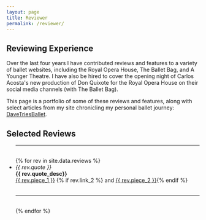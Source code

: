 ```yaml
---
layout: page
title: Reviewer
permalink: /reviewer/
---
```


## <i class="fa fa-newspaper-o"></i> Reviewing Experience

Over the last four years I have contributed reviews and features to a variety of ballet websites, including the Royal Opera House, The Ballet Bag, and A Younger Theatre. I have also be hired to cover the opening night of Carlos Acosta's new production of Don Quixote for the Royal Opera House on their social media channels (with The Ballet Bag).

This page is a portfolio of some of these reviews and features, along with select articles from my site chronicling my personal ballet journey: [DaveTriesBallet](http://www.davetriesballet.com).

## <i class="fa fa-newspaper-o"></i> Selected Reviews

<ul>
<hr>
<br />
{% for rev in site.data.reviews %}
  <li>
    <i>{{ rev.quote }}</i>
    <br />
    <b>{{ rev.quote_desc}}</b>
    <br />
    <a class="link" href="{{ rev.link_1 }}">{{ rev.piece_1 }}</a>
    {% if rev.link_2 %} and <a class="link" href="{{ rev.link_2 }}">{{ rev.piece_2 }}</a>{% endif %}
    <br />
    <br />
   </li>
  <hr>
  <br />
{% endfor %}
</ul>
<!-- 
## <i class="fa fa-newspaper-o"></i> Contact

If you are interested in contacting me regarding reviewing or ballet articles: [<i class="fa fa-envelope"></i> Contact](mailto:reviewer@davidjw.co.uk?Subject=Reviewing%20Contact%20Enquiry)


 -->